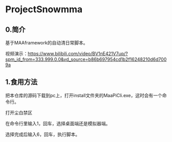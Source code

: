 # ProjectSnowmma
## 0.简介

基于MAAframework的自动清日常脚本。

视频演示：https://www.bilibili.com/video/BV1nE421V7up/?spm_id_from=333.999.0.0&vd_source=b86b697954cd1b2f16248210d6d7009a

## 1.食用方法
把本仓库的源码下载到pc上，打开install文件夹的MaaPiCli.exe，这时会有一个命令行。

打开尘白禁区

在命令行里输入1，回车，选择桌面端还是模拟器端。

选择完成后输入6，回车，执行脚本。

